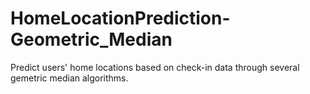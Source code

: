 # HomeLocationPrediction-Geometric_Median
 Predict users' home locations based on check-in data through several gemetric median algorithms.
